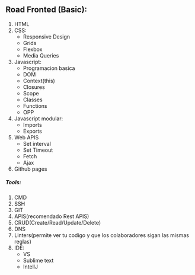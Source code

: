 ## Road Fronted (Basic):
1. HTML
2. CSS:
    - Responsive Design
    - Grids
    - Flexbox
    - Media Queries
3. Javascript:
    - Programacion basica
    - DOM
    - Context(this)
    - Closures
    - Scope
    - Classes
    - Functions
    - OPP
4. Javascript modular:
    - Imports
    - Exports
5. Web APIS
    - Set interval
    - Set Timeout
    - Fetch
    - Ajax
6. Github pages

##### Tools:
1. CMD
2. SSH
3. GIT
4. APIS(recomendado Rest APIS)
5. CRUD(Create/Read/Update/Delete)
6. DNS
7. Linters(permite ver tu codigo y que los colaboradores sigan las mismas reglas)
8. IDE:
    - VS
    - Sublime text
    - IntellJ
